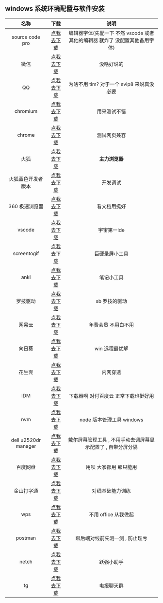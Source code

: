 ## windows 系统环境配置与软件安装

|         名称         |              下载              |                                    说明                                     |
| :------------------: | :----------------------------: | :-------------------------------------------------------------------------: |
|   source code pro    |  [点我去下载][sourcecodepro]   | 编辑器字体(先配一下 不然 vscode 或者其他的编辑器 就炸了 没配置其他备用字体) |
|         微信         |    [点我去下载][wxdownurl]     |                                 没啥好说的                                  |
|          QQ          |    [点我去下载][qqdownurl]     |                  为啥不用 tim? 对于一个 svip8 来说真没必要                  |
|       chromium       | [点我去下载][chromiumdownurl]  |                                用来测试不错                                 |
|        chrome        |  [点我去下载][chromedownurl]   |                                测试网页兼容                                 |
|         火狐         |  [点我去下载][firefoxdownurl]  |                               **主力浏览器**                                |
|  火狐蓝色开发者版本  | [点我去下载][firefoxdeveloper] |                                  开发调试                                   |
|    360 极速浏览器    |   [点我去下载][360download]    |                                看文档用挺好                                 |
|vscode|[点我去下载][vscode]|宇宙第一ide|
|     screentogif      |   [点我去下载][screentogif]    |                               巨硬录屏小工具                                |
|         anki         |       [点我去下载][anki]       |                                 笔记小工具                                  |
|       罗技驱动       |       [点我去下载][logi]       |                                sb 罗技的驱动                                |
|        网易云        |    [点我去下载][wangyiyun]     |                             年费会员 不用白不用                             |
|        向日葵        |    [点我去下载][xiangrikui]    |                               win 远程最优解                                |
|        花生壳        |    [点我去下载][huashengke]    |                                  内网穿透                                   |
|         IDM          |       [点我去下载][idm]        |                    下载器啊 对付百度云 正常下载也挺好用                     |
|         nvm          |       [点我去下载][nvm]        |                          node 版本管理工具 windows                          |
| dell u2520dr manager |    [点我去下载][dellscreen]    |        戴尔屏幕管理工具 , 不用手动去调屏幕显示配置了 , 自带分屏分隔         |
|       百度网盘       |  [点我去下载][baidudownload]   |                           用呗 大家都用 那只能用                            |
|      金山打字通      |   [点我去下载][jinshandazi]    |                              对线基础能力训练                               |
|         wps          |       [点我去下载][wps]        |                            不用 office 从我做起                             |
|postman|[点我去下载][postman]| 跟后端对线前先测一测 , 防止理亏 |
|netch|[点我去下载][netch]| 跃强小助手 |
|tg|[点我去下载][telegram]|电报聊天群|


[wxdownurl]: https://weixin.qq.com/
[qqdownurl]: https://im.qq.com/index
[chromiumdownurl]: https://download-chromium.appspot.com/
[chromedownurl]: https://www.google.cn/chrome/
[firefoxdownurl]: http://www.firefox.com.cn/
[firefoxdeveloper]: https://www.mozilla.org/zh-CN/firefox/developer/
[screentogif]: https://www.screentogif.com/
[anki]: https://apps.ankiweb.net/
[logi]: https://support.logi.com/hc/zh-cn/articles/360025298133
[wangyiyun]: https://music.163.com/
[xiangrikui]: https://sunlogin.oray.com/
[sourcecodepro]: https://github.com/adobe-fonts/source-code-pro
[idm]: https://www.mairuan.com/
[360download]: https://browser.360.cn/ee/
[huashengke]: https://hsk.oray.com/
[nvm]: https://github.com/coreybutler/nvm-windows
[dellscreen]: https://www.delldisplaymanager.com/
[baidudownload]: http://pan.baidu.com/download
[jinshandazi]: http://www.51dzt.com/
[wps]: https://www.wps.cn/
[postman]: https://www.postman.com/
[netch]: https://github.com/netchx/netch
[telegram]: https://telegram.org/
[vscode]: https://code.visualstudio.com/

